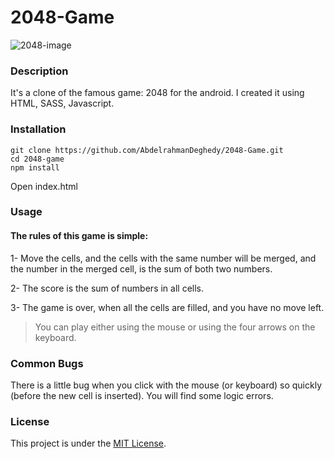 # 2048-Game

![2048-image](https://user-images.githubusercontent.com/68364202/109203556-fa28f300-77ac-11eb-9498-b8bb4dcd3f76.png)


### Description
It's a clone of the famous game: 2048 for the android. I created it using HTML, SASS, Javascript.

### Installation
```
git clone https://github.com/AbdelrahmanDeghedy/2048-Game.git
cd 2048-game
npm install
```
Open index.html

### Usage
#### The rules of this game is simple:

1- Move the cells, and the cells with the same number will be merged, and the number in the merged cell, is the sum of both two numbers.

2- The score is the sum of numbers in all cells.

3- The game is over, when all the cells are filled, and you have no move left.

> You can play either using the mouse or using the four arrows on the keyboard.

### Common Bugs
There is a little bug when you click with the mouse (or keyboard) so quickly (before the new cell is inserted). You will find some logic errors.


### License
This project is under the [MIT License](https://github.com/AbdelrahmanDeghedy/2048-Game/blob/main/LICENSE).
